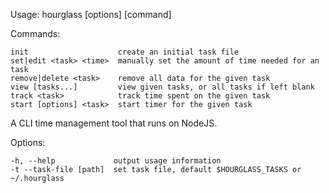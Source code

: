 
  Usage: hourglass [options] [command]


  Commands:

    init                    create an initial task file
    set|edit <task> <time>  manually set the amount of time needed for an task
    remove|delete <task>    remove all data for the given task
    view [tasks...]         view given tasks, or all tasks if left blank
    track <task>            track time spent on the given task
    start [options] <task>  start timer for the given task

  A CLI time management tool that runs on NodeJS.

  Options:

    -h, --help             output usage information
    -t --task-file [path]  set task file, default $HOURGLASS_TASKS or ~/.hourglass

